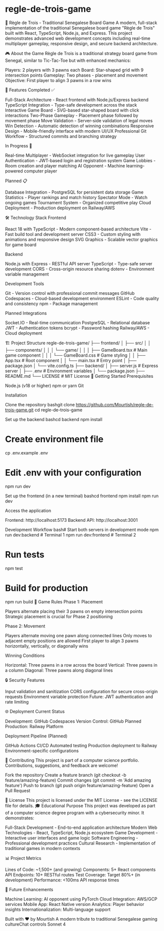 # regle-de-trois-game
🌟 Règle de Trois - Traditional Senegalese Board Game
A modern, full-stack implementation of the traditional Senegalese board game "Règle de Trois" built with React, TypeScript, Node.js, and Express. This project demonstrates advanced web development concepts including real-time multiplayer gameplay, responsive design, and secure backend architecture.

🎮 About the Game
Règle de Trois is a traditional strategy board game from Senegal, similar to Tic-Tac-Toe but with enhanced mechanics:

Players: 2 players with 3 pawns each
Board: Star-shaped grid with 9 intersection points
Gameplay: Two phases - placement and movement
Objective: First player to align 3 pawns in a row wins

🚀 Features
Completed ✅

 Full-Stack Architecture - React frontend with Node.js/Express backend
 TypeScript Integration - Type-safe development across the stack
 Interactive Game Board - SVG-based star-shaped board with click interactions
 Two-Phase Gameplay - Placement phase followed by movement phase
 Move Validation - Server-side validation of legal moves
 Win Detection - Automatic detection of winning combinations
 Responsive Design - Mobile-friendly interface with modern UI/UX
 Professional Git Workflow - Structured commits and branching strategy

In Progress 🔨

 Real-time Multiplayer - WebSocket integration for live gameplay
 User Authentication - JWT-based login and registration system
 Game Lobbies - Room creation and player matching
 AI Opponent - Machine learning-powered computer player

Planned 📋

 Database Integration - PostgreSQL for persistent data storage
 Game Statistics - Player rankings and match history
 Spectator Mode - Watch ongoing games
 Tournament System - Organized competitive play
 Cloud Deployment - Production deployment on Railway/AWS

🛠️ Technology Stack
Frontend

React 18 with TypeScript - Modern component-based architecture
Vite - Fast build tool and development server
CSS3 - Custom styling with animations and responsive design
SVG Graphics - Scalable vector graphics for game board

Backend

Node.js with Express - RESTful API server
TypeScript - Type-safe server development
CORS - Cross-origin resource sharing
dotenv - Environment variable management

Development Tools

Git - Version control with professional commit messages
GitHub Codespaces - Cloud-based development environment
ESLint - Code quality and consistency
npm - Package management

Planned Integrations

Socket.IO - Real-time communication
PostgreSQL - Relational database
JWT - Authentication tokens
bcrypt - Password hashing
Railway/AWS - Cloud deployment

🏗️ Project Structure
regle-de-trois-game/
├── frontend/
│   ├── src/
│   │   ├── components/
│   │   │   └── game/
│   │   │       ├── GameBoard.tsx      # Main game component
│   │   │       └── GameBoard.css      # Game styling
│   │   ├── App.tsx                    # Root component
│   │   └── main.tsx                   # Entry point
│   ├── package.json
│   └── vite.config.ts
├── backend/
│   ├── server.js                      # Express server
│   ├── .env                          # Environment variables
│   └── package.json
├── README.md
└── LICENSE                           # MIT License
🚦 Getting Started
Prerequisites

Node.js (v18 or higher)
npm or yarn
Git

Installation

Clone the repository
bashgit clone https://github.com/Mourtish/regle-de-trois-game.git
cd regle-de-trois-game

Set up the backend
bashcd backend
npm install

# Create environment file
cp .env.example .env
# Edit .env with your configuration

npm run dev

Set up the frontend (in a new terminal)
bashcd frontend
npm install
npm run dev

Access the application

Frontend: http://localhost:5173
Backend API: http://localhost:3001



Development Workflow
bash# Start both servers in development mode
npm run dev:backend   # Terminal 1
npm run dev:frontend  # Terminal 2

# Run tests
npm test

# Build for production
npm run build
🎯 Game Rules
Phase 1: Placement

Players alternate placing their 3 pawns on empty intersection points
Strategic placement is crucial for Phase 2 positioning

Phase 2: Movement

Players alternate moving one pawn along connected lines
Only moves to adjacent empty positions are allowed
First player to align 3 pawns horizontally, vertically, or diagonally wins

Winning Conditions

Horizontal: Three pawns in a row across the board
Vertical: Three pawns in a column
Diagonal: Three pawns along diagonal lines

🔒 Security Features

Input validation and sanitization
CORS configuration for secure cross-origin requests
Environment variable protection
Future: JWT authentication and rate limiting

🌐 Deployment
Current Status

Development: GitHub Codespaces
Version Control: GitHub
Planned Production: Railway Platform

Deployment Pipeline (Planned)

GitHub Actions CI/CD
Automated testing
Production deployment to Railway
Environment-specific configurations

🤝 Contributing
This project is part of a computer science portfolio. Contributions, suggestions, and feedback are welcome!

Fork the repository
Create a feature branch (git checkout -b feature/amazing-feature)
Commit changes (git commit -m 'Add amazing feature')
Push to branch (git push origin feature/amazing-feature)
Open a Pull Request

📄 License
This project is licensed under the MIT License - see the LICENSE file for details.
🎓 Educational Purpose
This project was developed as part of a computer science degree program with a cybersecurity minor. It demonstrates:

Full-Stack Development - End-to-end application architecture
Modern Web Technologies - React, TypeScript, Node.js ecosystem
Game Development - Interactive user interfaces and game logic
Software Engineering - Professional development practices
Cultural Research - Implementation of traditional games in modern contexts

📊 Project Metrics

Lines of Code: ~1,500+ (and growing)
Components: 5+ React components
API Endpoints: 10+ RESTful routes
Test Coverage: Target 80%+ (in development)
Performance: <100ms API response times

🔮 Future Enhancements

Machine Learning: AI opponent using PyTorch
Cloud Integration: AWS/GCP services
Mobile App: React Native version
Analytics: Player behavior insights
Internationalization: Multi-language support


Built with ❤️ by Mourtish
A modern tribute to traditional Senegalese gaming cultureChat controls Sonnet 4
